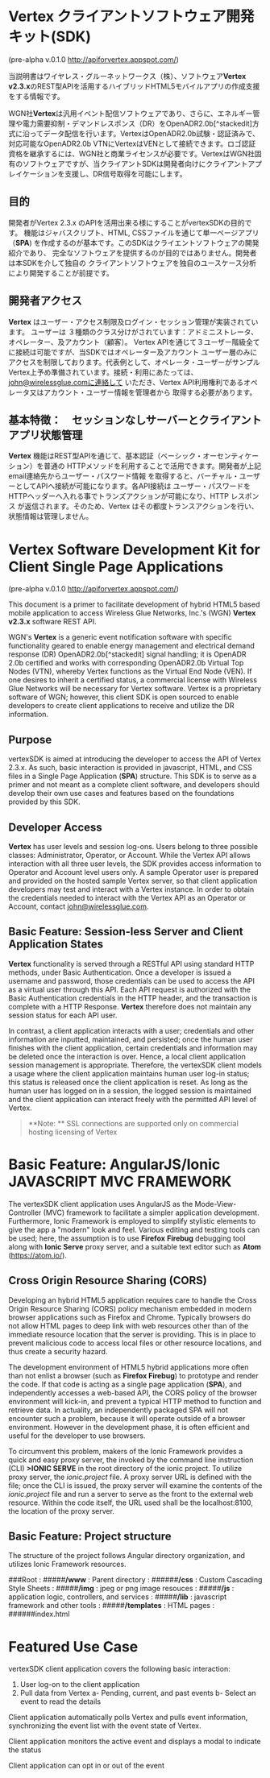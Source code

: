 
Vertex クライアントソフトウェア開発キット(SDK)
=========================================
(pre-alpha v.0.1.0  http://apiforvertex.appspot.com/)


当説明書はワイヤレス・グルーネットワークス（株）、ソフトウェア**Vertex v2.3.x**のREST型APIを活用するハイブリッドHTML5モバイルアプリの作成支援をする情報です。

WGN社**Vertex**は汎用イベント配信ソフトウェアであり、さらに、エネルギー管理や電力需要抑制・デマンドレスポンス（DR）をOpenADR2.0b[^stackedit]方式に沿ってデータ配信を行います。VertexはOpenADR2.0b試験・認証済みで、対応可能なOpenADR2.0b VTNにVertexはVENとして接続できます。ロゴ認証資格を継承するには、WGN社と商業ライセンスが必要です。VertexはWGN社固有のソフトウェアですが、当クライアントSDKは開発者向けにクライアントアプレイケーションを支援し、DR信号取得を可能にします。

目的
--------
開発者がVertex 2.3.x のAPIを活用出来る様にすることがvertexSDKの目的です。
機能はジャバスクリプト、HTML, CSSファイルを通じて単一ページアプリ（**SPA**)
を作成するのが基本です。このSDKはクライエントソフトウェアの開発紹介であり、
完全なソフトウェアを提供するのが目的ではありません。開発者は本SDKを介して独自の
クライアントソフトウェアを独自のユースケース分析により開発することが前提です。

開発者アクセス
-----------------
**Vertex** はユーザー・アクセス制限及ログイン・セッション管理が実装されています。  ユーザーは
３種類のクラス分けがされています：アドミニストレータ、オペレーター、及アカウント（顧客）。
Vertex APIを通じて３ユーザー階級全てに接続は可能ですが、当SDKではオペレーター及アカウント
ユーザー層のみにアクセスを制限しております。代表例として、オペレータ・ユーザーがサンプル
Vertex上予め準備されています。接続・利用にあたっては、john@wirelessglue.comに連絡して
いただき、Vertex API利用権利であるオペレータ又はアカウント・ユーザー情報を管理者から
取得する必要があります。

基本特徴：　セッションなしサーバーとクライアントアプリ状態管理
-----------------------------------------------------
**Vertex** 機能はREST型APIを通じて、基本認証（ベーシック・オーセンティケーション）を普通の
HTTPメソッドを利用することで活用できます。開発者が上記email連絡先からユーザー・パスワード情報
を取得すると、バーチャル・ユーザーとしてAPIへ接続が可能になります。各API接続は
ユーザー・パスワードをHTTPヘッダーへ入れる事でトランズアクションが可能になり、HTTP レスポンス
が返信されます。そのため、Vertex はその都度トランスアクションを行い、状態情報は管理しません。






Vertex Software Development Kit for Client Single Page Applications
=========================================
(pre-alpha v.0.1.0  http://apiforvertex.appspot.com/)



This document is a primer to facilitate development of hybrid HTML5 based mobile application to access Wireless Glue Networks, Inc.'s (WGN) **Vertex v2.3.x** software REST API.

WGN's **Vertex** is a generic event notification software with specific functionality geared to enable energy management and electrical demand response (DR) OpenADR2.0b[^stackedit] signal handling; it is OpenADR 2.0b certified and works with corresponding OpenADR2.0b Virtual Top Nodes (VTN), whereby Vertex functions as the Virtual End Node (VEN).  If one desires to inherit a certified status, a commercial license with Wireless Glue Networks will be necessary for Vertex software.  Vertex is a proprietary software of WGN; however, this client SDK is open sourced to enable developers to create client applications to receive and utilize the DR information.

Purpose
----------
vertexSDK is aimed at introducing the developer to access the API of Vertex 2.3.x.  As such, basic interaction is provided in javascript, HTML, and CSS files in a Single Page Application (**SPA**) structure.  This SDK is to serve as a primer and not meant as a complete client software, and developers should develop their own use cases and features based on the foundations provided by this SDK.  


Developer Access
---------------------
**Vertex** has user levels and session log-ons.  Users belong to three possible classes:  Administrator, Operator, or Account.  While the Vertex API allows interaction with all three user levels, the SDK provides access information to Operator and Account level users only.  A sample Operator user is prepared and provided on the hosted sample Vertex server, so that client application developers may test and interact with a Vertex instance.  In order to obtain the credentials needed to interact with the Vertex API as an Operator or Account, contact john@wirelessglue.com.

Basic Feature:  Session-less Server and Client Application States
-----------------------------------------------
**Vertex** functionality is served through a RESTful API using standard HTTP methods, under Basic Authentication.  Once a developer is issued a username and password, those credentials can be used to access the API as a virtual user through this API.  Each API request is authorized with the Basic Authentication credentials in the HTTP header, and the transaction is complete with a HTTP Response.  **Vertex** therefore does not maintain any session status for each API user.

In contrast, a client application interacts with a user; credentials and other information are inputted, maintained, and persisted; once the human user finishes with the client application, certain credentials and information may be deleted once the interaction is over.  Hence, a local client application session management is appropriate.  Therefore, the vertexSDK client models a usage where the client application maintains human user log-in status; this status is released once the client application is reset.  As long as the human user has logged on in a session, the logged session is maintained and the client application can interact freely with the permitted API level of Vertex.

> **Note: **
<i class="icon-lock"></i>SSL connections are supported only on commercial hosting licensing of Vertex


Basic Feature:  AngularJS/Ionic JAVASCRIPT MVC FRAMEWORK
=======================================
The vertexSDK client application uses AngularJS as the Mode-View-Controller (MVC) framework to facilitate a simpler application development.  Furthermore, Ionic Framework is employed to simplify stylistic elements to give the app a "modern" look and feel.  Various editing and testing tools can be used; here, the assumption is to use **Firefox**  **Firebug** debugging tool along with **Ionic Serve** proxy server, and a suitable text editor such as **Atom** (https://atom.io/).

Cross Origin Resource Sharing (CORS)
---------------------------------------------
Developing an hybrid HTML5 application requires care to handle the Cross Origin Resource Sharing (CORS) policy mechanism embedded in modern browser applications such as Firefox and Chrome.  Typically browsers do not allow HTML pages to deep link with web resources other than of the immediate resource location that the server is providing.  This is in place to prevent malicious code to access local files or other resource locations, and thus create a security hazard.

The development environment of HTML5 hybrid applications more often than not enlist a browser (such as **Firefox Firebug**) to prototype and render the code.  If that code is acting as a single page application (**SPA**), and independently accesses a web-based API, the CORS policy of the browser environment will kick-in, and prevent a typical HTTP method to function and retrieve data.  In actuality, an independently packaged SPA will not encounter such a problem, because it will operate outside of a browser environment.  However in the development phase, it is often efficient and useful for the developer to use browsers.

To circumvent this problem, makers of the Ionic Framework provides a quick and easy proxy server, the invoked by the command line instruction (CLI) **>IONIC SERVE** in the root directory of the ionic project.  To utilize proxy server, the _ionic.project_ file.  A proxy server URL is defined with the file; once the CLI is issued, the proxy server will examine the contents of the _ionic.project_ file and run a server to serve as the front to the external web resource.  Within the code itself, the URL used shall be the localhost:8100, the location of the proxy server.

Basic Feature:  Project structure
--------------------------------------
The structure of the project follows Angular directory organization, and utilizes Ionic Framework resources.

###Root
: #####**/www** : Parent directory
	: ######**/css** : Custom Cascading Style Sheets
	: #####**/img** : jpeg or png image resouces
	: #####**/js**  : application logic, controllers, and services
	: #####**/lib** : javascript framework and other tools
	: #####**/templates** : HTML pages
	: ######index.html



Featured Use Case
===============
vertexSDK client application covers the following basic interaction:

1) User log-on to the client application
2) Pull data from Vertex
    a- Pending, current, and past events
    b- Select an event to read the details

Client application automatically polls Vertex and pulls event information, synchronizing the event list with the event state of Vertex.

Client application monitors the active event and displays a modal to indicate the status

Client application can opt in or out of the event
